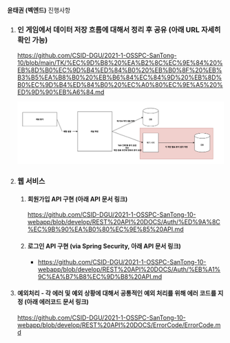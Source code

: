 **윤태권 (벡엔드)** 진행사항 

1. ### **인 게임에서 데이터 저장 흐름에 대해서 정리 후 공유 (아래 URL 자세히 확인 가능)**

   https://github.com/CSID-DGU/2021-1-OSSPC-SanTong-10/blob/main/TK/%EC%9D%B8%20%EA%B2%8C%EC%9E%84%20%EB%8D%B0%EC%9D%B4%ED%84%B0%20%EB%B0%8F%20%EB%B3%B5%EA%B8%B0%20%EB%B6%84%EC%84%9D%20%EB%8D%B0%EC%9D%B4%ED%84%B0%20%EC%A0%80%EC%9E%A5%20%ED%9D%90%EB%A6%84.md

   ![image-20210516221059401](../imgs/data_save_flow1.png)



2. ### 웹 서비스 

   1. #### 회원가입 API 구현 (아래 API 문서 링크)

      https://github.com/CSID-DGU/2021-1-OSSPC-SanTong-10-webapp/blob/develop/REST%20API%20DOCS/Auth/%ED%9A%8C%EC%9B%90%EA%B0%80%EC%9E%85%20API.md

   2. #### 로그인 API 구현 (via Spring Security, 아래 API 문서 링크) 

      - https://github.com/CSID-DGU/2021-1-OSSPC-SanTong-10-webapp/blob/develop/REST%20API%20DOCS/Auth/%EB%A1%9C%EA%B7%B8%EC%9D%B8%20API.md
      
3. #### 예외처리 - 각 에러 및 예외 상황에 대해서 공통적인 예외 처리를 위해 에러 코드를 지정 (아래 에러코드 문서 링크)
   
   https://github.com/CSID-DGU/2021-1-OSSPC-SanTong-10-webapp/blob/develop/REST%20API%20DOCS/ErrorCode/ErrorCode.md
   
   
   
   
   
   
